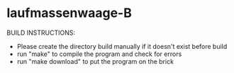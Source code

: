 laufmassenwaage-B
=================

BUILD INSTRUCTIONS:
- Please create the directory build manually if it doesn't exist before build
- run "make" to compile the program and check for errors
- run "make download" to put the program on the brick
